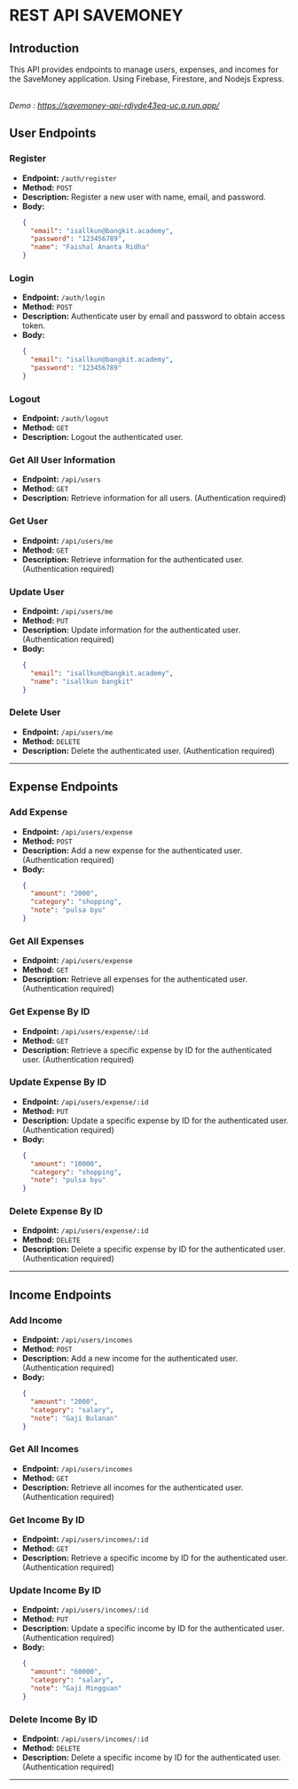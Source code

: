 # REST API SAVEMONEY

## Introduction

This API provides endpoints to manage users, expenses, and incomes for the SaveMoney application. Using Firebase, Firestore, and Nodejs Express.

<br>_Demo : https://savemoney-api-rdiyde43ea-uc.a.run.app/_

## User Endpoints

### Register

- **Endpoint:** `/auth/register`
- **Method:** `POST`
- **Description:** Register a new user with name, email, and password.
- **Body:**
  ```json
  {
    "email": "isallkun@bangkit.academy",
    "password": "123456789",
    "name": "Faishal Ananta Ridha"
  }
  ```

### Login

- **Endpoint:** `/auth/login`
- **Method:** `POST`
- **Description:** Authenticate user by email and password to obtain access token.
- **Body:**
  ```json
  {
    "email": "isallkun@bangkit.academy",
    "password": "123456789"
  }
  ```

### Logout

- **Endpoint:** `/auth/logout`
- **Method:** `GET`
- **Description:** Logout the authenticated user.

### Get All User Information

- **Endpoint:** `/api/users`
- **Method:** `GET`
- **Description:** Retrieve information for all users. (Authentication required)

### Get User

- **Endpoint:** `/api/users/me`
- **Method:** `GET`
- **Description:** Retrieve information for the authenticated user. (Authentication required)

### Update User

- **Endpoint:** `/api/users/me`
- **Method:** `PUT`
- **Description:** Update information for the authenticated user. (Authentication required)
- **Body:**
  ```json
  {
    "email": "isallkun@bangkit.academy",
    "name": "isallkun bangkit"
  }
  ```

### Delete User

- **Endpoint:** `/api/users/me`
- **Method:** `DELETE`
- **Description:** Delete the authenticated user. (Authentication required)

---

## Expense Endpoints

### Add Expense

- **Endpoint:** `/api/users/expense`
- **Method:** `POST`
- **Description:** Add a new expense for the authenticated user. (Authentication required)
- **Body:**
  ```json
  {
    "amount": "2000",
    "category": "shopping",
    "note": "pulsa byu"
  }
  ```

### Get All Expenses

- **Endpoint:** `/api/users/expense`
- **Method:** `GET`
- **Description:** Retrieve all expenses for the authenticated user. (Authentication required)

### Get Expense By ID

- **Endpoint:** `/api/users/expense/:id`
- **Method:** `GET`
- **Description:** Retrieve a specific expense by ID for the authenticated user. (Authentication required)

### Update Expense By ID

- **Endpoint:** `/api/users/expense/:id`
- **Method:** `PUT`
- **Description:** Update a specific expense by ID for the authenticated user. (Authentication required)
- **Body:**
  ```json
  {
    "amount": "10000",
    "category": "shopping",
    "note": "pulsa byu"
  }
  ```

### Delete Expense By ID

- **Endpoint:** `/api/users/expense/:id`
- **Method:** `DELETE`
- **Description:** Delete a specific expense by ID for the authenticated user. (Authentication required)

---

## Income Endpoints

### Add Income

- **Endpoint:** `/api/users/incomes`
- **Method:** `POST`
- **Description:** Add a new income for the authenticated user. (Authentication required)
- **Body:**
  ```json
  {
    "amount": "2000",
    "category": "salary",
    "note": "Gaji Bulanan"
  }
  ```

### Get All Incomes

- **Endpoint:** `/api/users/incomes`
- **Method:** `GET`
- **Description:** Retrieve all incomes for the authenticated user. (Authentication required)

### Get Income By ID

- **Endpoint:** `/api/users/incomes/:id`
- **Method:** `GET`
- **Description:** Retrieve a specific income by ID for the authenticated user. (Authentication required)

### Update Income By ID

- **Endpoint:** `/api/users/incomes/:id`
- **Method:** `PUT`
- **Description:** Update a specific income by ID for the authenticated user. (Authentication required)
- **Body:**
  ```json
  {
    "amount": "60000",
    "category": "salary",
    "note": "Gaji Mingguan"
  }
  ```

### Delete Income By ID

- **Endpoint:** `/api/users/incomes/:id`
- **Method:** `DELETE`
- **Description:** Delete a specific income by ID for the authenticated user. (Authentication required)

---
